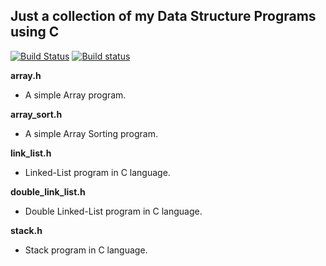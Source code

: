 Just a collection of my Data Structure Programs using C
---

[![Build Status](https://travis-ci.org/crazyuploader/C.svg?branch=master)](https://travis-ci.org/crazyuploader/C) [![Build status](https://ci.appveyor.com/api/projects/status/h76fgqjc90oxt4x9?svg=true)](https://ci.appveyor.com/project/crazyuploader/c)

<b>array.h</b>
* A simple Array program.

<b>array_sort.h</b>
* A simple Array Sorting program.

<b>link_list.h</b>
* Linked-List program in C language.

<b>double_link_list.h</b>
* Double Linked-List program in C language.

<b>stack.h</b>
* Stack program in C language.
